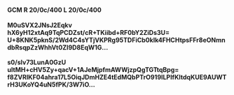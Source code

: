 #### GCM R 20/0c/400 L 20/0c/400
**M0uSVX2JNsJ2Eqkv**<br/>**hX6yH12xtAq9TqPCDZst/cR+TKiibd+RF0bY2ZiDs3U=**<br/>**U+8KNK5pknS/2Wd4C4sYTjVKPRg95TDFiCb0klk4FHCHtpsFFr8eONmndbRsqpZzWhhVt0ZI9D8EqW1G...**<br/><br/>
**s0/slv73LunA0GzU**<br/>**ultMH+cHV5Zy+qacV+1AJeMjpfmAWWjzpQgTGTtqBpg=**<br/>**f8ZVRIKF04ahra17L5OiqJDmHZE4tEdMQbPTrO919ILPIfKltdqKUE9AUWTrH3UKoYQ4uN5fPK/3W7iO...**